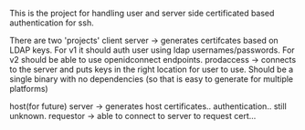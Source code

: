This is the project for handling user and server side certificated based authentication for ssh.

There are two 'projects'
  client 
    server       -> generates certifcates based on LDAP keys. For v1 it should auth
                    user using ldap usernames/passwords. For v2 should be able to use
                    openidconnect endpoints.
    prodaccess   -> connects to the server and puts keys in the right location
                    for user to use. Should be a single binary with no dependencies
                    (so that is easy to generate for multiple platforms)
  
  host(for future)
    server       -> generates host certificates.. authentication.. still unknown.
    requestor    -> able to connect to server to request cert...

